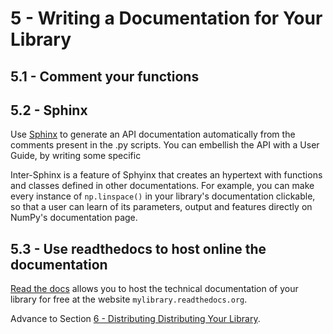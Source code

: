# 5 - Writing a Documentation for Your Library

## 5.1 - Comment your functions

## 5.2 - Sphinx

Use [Sphinx](http://www.sphinx-doc.org/) to generate an API documentation automatically from the comments present in the .py scripts. You can embellish the API with a User Guide, by writing some specific 

Inter-Sphinx is a feature of Sphyinx that creates an hypertext with functions and classes defined in other documentations. For example, you can make every instance of `np.linspace()` in your library's documentation clickable, so that a user can learn of its parameters, output and features directly on NumPy's documentation page. 

## 5.3 - Use readthedocs to host online the documentation 

[Read the docs](https://readthedocs.org/) allows you to host the technical documentation of your library for free at the website `mylibrary.readthedocs.org`. 


Advance to Section [6 - Distributing Distributing Your Library](6-distribute.md).
